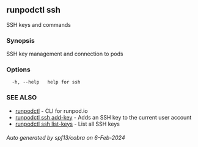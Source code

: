 ## runpodctl ssh

SSH keys and commands

### Synopsis

SSH key management and connection to pods

### Options

```
  -h, --help   help for ssh
```

### SEE ALSO

* [runpodctl](runpodctl.md)	 - CLI for runpod.io
* [runpodctl ssh add-key](runpodctl_ssh_add-key.md)	 - Adds an SSH key to the current user account
* [runpodctl ssh list-keys](runpodctl_ssh_list-keys.md)	 - List all SSH keys

###### Auto generated by spf13/cobra on 6-Feb-2024

